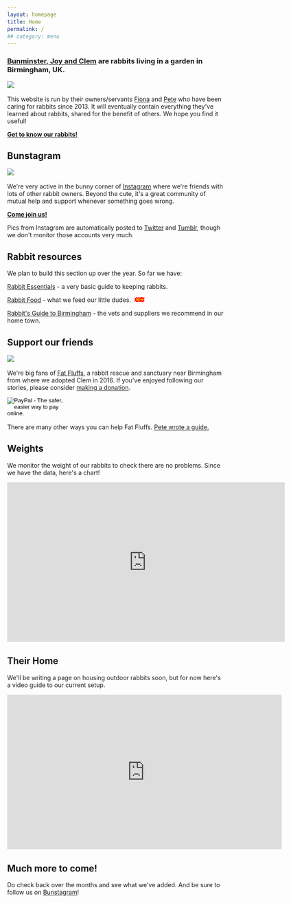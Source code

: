 ```yaml
---
layout: homepage
title: Home
permalink: /
## category: menu
---
```


### [Bunminster, Joy and Clem](http://bunminster.uk/the_buns/) are rabbits living in a garden in Birmingham, UK.

![](http://bunminster.uk/images/thegang.jpg)

This website is run by their owners/servants [Fiona](http://fionacullinan.com) and [Pete](http://peteashton.com) who have been caring for rabbits since 2013. It will eventually contain everything they've learned about rabbits, shared for the benefit of others. We hope you find it useful!

[**Get to know our rabbits!**](http://bunminster.uk/the_buns/) 


## Bunstagram

![](http://bunminster.uk/images/computer.jpg)

We're very active in the bunny corner of [Instagram](http://instagram.com/bunminster/) where we're friends with lots of other rabbit owners. Beyond the cute, it's a great community of mutual help and support whenever something goes wrong. 

[**Come join us!**](http://instagram.com/bunminster/) 

Pics from Instagram are automatically posted to [Twitter](https://twitter.com/bunminster/) and [Tumblr](https://bunminster.tumblr.com), though we don't monitor those accounts very much. 

## Rabbit resources

We plan to build this section up over the year. So far we have: 

[Rabbit Essentials](http://bunminster.uk/essentials/) - a very basic guide to keeping rabbits.

[Rabbit Food](http://bunminster.uk/rabbit_food/) - what we feed our little dudes. ![](images/new2.gif)  

[Rabbit's Guide to Birmingham](http://bunminster.uk/birmingham/) - the vets and suppliers we recommend in our home town. 

## Support our friends

![](http://bunminster.uk/images/fatfluffs1.jpg)

We're big fans of [Fat Fluffs](http://www.fatfluffs.com/), a rabbit rescue and sanctuary near Birmingham from where we adopted Clem in 2016. If you've enjoyed following our stories, please consider [making a donation](http://www.fatfluffs.com/donate/). 

<form action="https://www.paypal.com/cgi-bin/webscr" accept-charset="UNKNOWN" enctype="application/x-www-form-urlencoded" method="post">
<input name="cmd" type="hidden" value="_s-xclick" /><input name="hosted_button_id" type="hidden" value="3CBSBJJ2DHAQ2" /><input style="width: 160px; height: 47px;" alt="PayPal - The safer, easier way to pay online." name="submit" src="https://www.paypalobjects.com/en_US/GB/i/btn/btn_donateCC_LG.gif" type="image" />
</form>

There are many other ways you can help Fat Fluffs. [Pete wrote a guide.](http://blog.peteashton.com/rabbits/2017/12/30/how-to-help-fat-fluffs/) 

## Weights

We monitor the weight of our rabbits to check there are no problems. Since we have the data, here's a chart! 

<iframe width="647" height="371" seamless frameborder="0" scrolling="no" src="https://docs.google.com/spreadsheets/d/e/2PACX-1vTCsXrkEwwQ77cwEj0HXPMQG0ZHW4TpeEc3mhWI6CZtxEE1hBneJp9CXhi4iFvY2qVJscy0NtLT8Fhd/pubchart?oid=1254628106&amp;format=interactive"></iframe>

## Their Home

We'll be writing a page on housing outdoor rabbits soon, but for now here's a video guide to our current setup. 

<div class="vid"><iframe src="https://player.vimeo.com/video/261334566" width="640" height="360" frameborder="0" webkitallowfullscreen mozallowfullscreen allowfullscreen></iframe></div>

## Much more to come!

Do check back over the months and see what we've added. And be sure to follow us on [Bunstagram](http://instagram.com/bunminster/)! 